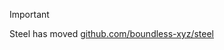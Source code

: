 > [!IMPORTANT]
> Steel has moved [github.com/boundless-xyz/steel](https://github.com/boundless-xyz/steel)
